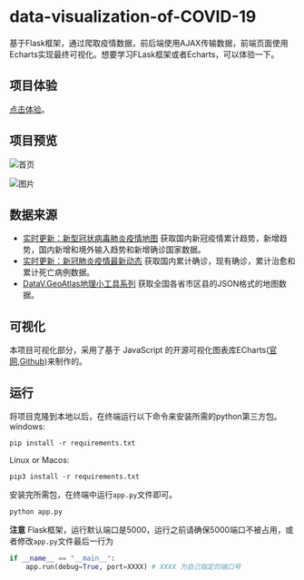 # data-visualization-of-COVID-19
基于Flask框架，通过爬取疫情数据，前后端使用AJAX传输数据，前端页面使用Echarts实现最终可视化。想要学习FLask框架或者Echarts，可以体验一下。

## 项目体验
[点击体验](http://47.94.14.231:5000/)。

## 项目预览

![首页](https://user-images.githubusercontent.com/81068011/197386420-0b2256fc-8446-436e-8eb0-3cf02acc1a0f.png)

![图片](https://user-images.githubusercontent.com/81068011/197386504-dd4f1249-9eea-4294-9ef0-b04a84a54771.png)



## 数据来源
- [实时更新：新型冠状病毒肺炎疫情地图](https://voice.baidu.com/act/newpneumonia/newpneumonia)
  获取国内新冠疫情累计趋势，新增趋势，国内新增和境外输入趋势和新增确诊国家数据。
- [实时更新：新冠肺炎疫情最新动态](https://news.qq.com/zt2020/page/feiyan.htm#/)
  获取国内累计确诊，现有确诊，累计治愈和累计死亡病例数据。
- [DataV.GeoAtlas地理小工具系列](https://datav.aliyun.com/tools/atlas)
  获取全国各省市区县的JSON格式的地图数据。
  
 ## 可视化
 本项目可视化部分，采用了基于 JavaScript 的开源可视化图表库ECharts([官网](https://echarts.apache.org),[Github](https://github.com/apache/echarts))来制作的。
 
 ## 运行
 将项目克隆到本地以后，在终端运行以下命令来安装所需的python第三方包。
 windows:
 
 ```
 pip install -r requirements.txt
 ```
 Linux or Macos:
 
 ```
 pip3 install -r requirements.txt
 ```
 
 安装完所需包，在终端中运行`app.py`文件即可。
 ```
 python app.py
 ```
 
 **注意**
 Flask框架，运行默认端口是5000，运行之前请确保5000端口不被占用，或者修改`app.py`文件最后一行为
 ```python
 if __name__ == "__main__":
     app.run(debug=True, port=XXXX) # XXXX 为自己指定的端口号
 ```
 
